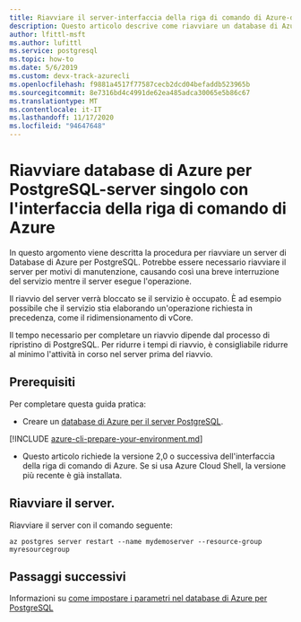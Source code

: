 ```yaml
---
title: Riavviare il server-interfaccia della riga di comando di Azure-database di Azure per PostgreSQL-server singolo
description: Questo articolo descrive come riavviare un database di Azure per PostgreSQL-singolo server usando l'interfaccia della riga di comando di Azure
author: lfittl-msft
ms.author: lufittl
ms.service: postgresql
ms.topic: how-to
ms.date: 5/6/2019
ms.custom: devx-track-azurecli
ms.openlocfilehash: f9881a4517f77587cecb2dcd04befaddb523965b
ms.sourcegitcommit: 8e7316bd4c4991de62ea485adca30065e5b86c67
ms.translationtype: MT
ms.contentlocale: it-IT
ms.lasthandoff: 11/17/2020
ms.locfileid: "94647648"
---
```

# <a name="restart-azure-database-for-postgresql---single-server-using-the-azure-cli"></a>Riavviare database di Azure per PostgreSQL-server singolo con l'interfaccia della riga di comando di Azure
In questo argomento viene descritta la procedura per riavviare un server di Database di Azure per PostgreSQL. Potrebbe essere necessario riavviare il server per motivi di manutenzione, causando così una breve interruzione del servizio mentre il server esegue l'operazione.

Il riavvio del server verrà bloccato se il servizio è occupato. È ad esempio possibile che il servizio stia elaborando un'operazione richiesta in precedenza, come il ridimensionamento di vCore.
 
Il tempo necessario per completare un riavvio dipende dal processo di ripristino di PostgreSQL. Per ridurre i tempi di riavvio, è consigliabile ridurre al minimo l'attività in corso nel server prima del riavvio.

## <a name="prerequisites"></a>Prerequisiti
Per completare questa guida pratica:
- Creare un [database di Azure per il server PostgreSQL](quickstart-create-server-up-azure-cli.md).

[!INCLUDE [azure-cli-prepare-your-environment.md](../../includes/azure-cli-prepare-your-environment-no-header.md)]

- Questo articolo richiede la versione 2,0 o successiva dell'interfaccia della riga di comando di Azure. Se si usa Azure Cloud Shell, la versione più recente è già installata.

## <a name="restart-the-server"></a>Riavviare il server.

Riavviare il server con il comando seguente:

```azurecli-interactive
az postgres server restart --name mydemoserver --resource-group myresourcegroup
```

## <a name="next-steps"></a>Passaggi successivi

Informazioni su [come impostare i parametri nel database di Azure per PostgreSQL](howto-configure-server-parameters-using-cli.md)
